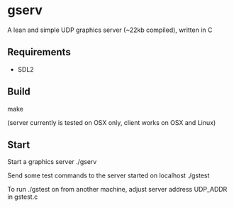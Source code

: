 # gserv
A lean and simple UDP graphics server (~22kb compiled), written in C

## Requirements

* SDL2

## Build

make

(server currently is tested on OSX only, client works on OSX and Linux)

## Start

Start a graphics server
    ./gserv

Send some test commands to the server started on localhost
    ./gstest
    
To run ./gstest on from another machine, adjust server address UDP_ADDR in gstest.c

